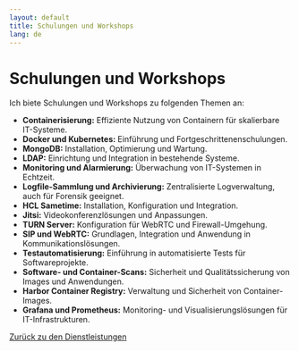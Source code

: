 ```yaml
---
layout: default
title: Schulungen und Workshops
lang: de
---
```


# Schulungen und Workshops

Ich biete Schulungen und Workshops zu folgenden Themen an:

- **Containerisierung:** Effiziente Nutzung von Containern für skalierbare IT-Systeme.
- **Docker und Kubernetes:** Einführung und Fortgeschrittenenschulungen.
- **MongoDB:** Installation, Optimierung und Wartung.
- **LDAP:** Einrichtung und Integration in bestehende Systeme.
- **Monitoring und Alarmierung:** Überwachung von IT-Systemen in Echtzeit.
- **Logfile-Sammlung und Archivierung:** Zentralisierte Logverwaltung, auch für Forensik geeignet.
- **HCL Sametime:** Installation, Konfiguration und Integration.
- **Jitsi:** Videokonferenzlösungen und Anpassungen.
- **TURN Server:** Konfiguration für WebRTC und Firewall-Umgehung.
- **SIP und WebRTC:** Grundlagen, Integration und Anwendung in Kommunikationslösungen.
- **Testautomatisierung:** Einführung in automatisierte Tests für Softwareprojekte.
- **Software- und Container-Scans:** Sicherheit und Qualitätssicherung von Images und Anwendungen.
- **Harbor Container Registry:** Verwaltung und Sicherheit von Container-Images.
- **Grafana und Prometheus:** Monitoring- und Visualisierungslösungen für IT-Infrastrukturen.

[Zurück zu den Dienstleistungen](./dienstleistungen)
